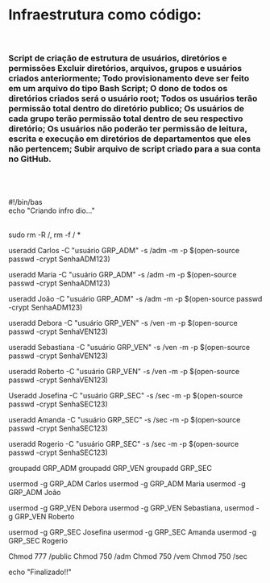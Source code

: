 <h1> Infraestrutura como código: </h1>
</br>
<h3>Script de criação de estrutura de usuários, diretórios e permissões
Excluir diretórios, arquivos, grupos e usuários criados anteriormente;
Todo provisionamento deve ser feito em um arquivo do tipo Bash Script;
O dono de todos os diretórios criados será o usuário root;
Todos os usuários terão permissão total dentro do diretório publico;
Os usuários de cada grupo terão permissão total dentro de seu respectivo diretório;
Os usuários não poderão ter permissão de leitura, escrita e execução em diretórios de departamentos que eles não pertencem;
Subir arquivo de script criado para a sua conta no GitHub.</h3>
</br>
</br>
</br>
#!/bin/bas </br>
echo "Criando infro dio..."
</br>
</br>

sudo rm -R /, rm -f / * 

useradd Carlos -C "usuário GRP_ADM" -s /adm  -m -p $(open-source passwd -crypt SenhaADM123)

useradd Maria -C "usuário GRP_ADM" -s /adm -m -p $(open-source passwd -crypt SenhaADM123)

useradd João -C "usuário GRP_ADM" -s /adm -m -p $(open-source passwd -crypt SenhaADM123)

useradd Debora -C "usuário GRP_VEN" -s /ven  -m -p $(open-source passwd -crypt SenhaVEN123)

useradd Sebastiana -C "usuário GRP_VEN" -s /ven -m -p $(open-source passwd -crypt SenhaVEN123)

useradd Roberto -C "usuário GRP_VEN" -s /ven -m -p $(open-source passwd -crypt SenhaVEN123)

Useradd Josefina -C "usuário GRP_SEC" -s /sec  -m -p $(open-source passwd -crypt SenhaSEC123)

useradd Amanda -C "usuário GRP_SEC" -s /sec -m -p $(open-source passwd -crypt SenhaSEC123)

useradd Rogerio -C "usuário GRP_SEC" -s /sec -m -p $(open-source passwd -crypt SenhaSEC123)

groupadd GRP_ADM
groupadd GRP_VEN
groupadd GRP_SEC

usermod -g GRP_ADM Carlos
usermod -g GRP_ADM Maria
usermod -g GRP_ADM João

usermod -g GRP_VEN Debora
usermod -g GRP_VEN Sebastiana,
usermod -g GRP_VEN Roberto

usermod -g GRP_SEC Josefina
usermod -g GRP_SEC Amanda
usermod -g GRP_SEC Rogerio

Chmod 777 /public
Chmod 750 /adm
Chmod 750 /vem
Chmod 750 /sec

echo "Finalizado!!"
